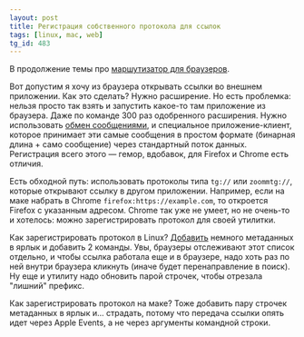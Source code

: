 ```yaml
---
layout: post
title: Региcтрация собственного протокола для ссылок
tags: [linux, mac, web]
tg_id: 483
---
```

В продолжение темы про [маршутизатор для браузеров](/2024/02/01/zig.html).

Вот допустим я хочу из браузера открывать ссылки во внешнем приложении. Как это сделать? Нужно расширение. Но есть проблемка: нельзя просто так взять и запустить какое-то там приложение из браузера. Даже по команде 300 раз одобренного расширения. Нужно использовать [обмен сообщениями](https://developer.mozilla.org/en-US/docs/Mozilla/Add-ons/WebExtensions/Native_messaging), и специальное приложение-клиент, которое принимает эти самые сообщения в простом формате (бинарная длина + само сообщение) через стандартный поток данных. Регистрация всего этого — гемор, вдобавок, для Firefox и Chrome есть отличия.  

Есть обходной путь: использовать протоколы типа `tg://` или `zoommtg://`, которые открывают ссылку в другом приложении. Например, если на маке набрать в Chrome `firefox:https://example.com`, то откроется Firefox с указанным адресом. Chrome так уже не умеет, но не очень-то и хотелось: можно зарегистрировать протокол для своей утилитки.

Как зарегистрировать протокол в Linux? [Добавить](https://github.com/ov7a/browserRouter/commit/c85139b49ca5aecdf8282062871ab65197226101) немного метаданных в ярлык и добавить 2 команды. Увы, браузеры отслеживают этот список отдельно, и чтобы ссылка работала еще и в браузере, надо хоть раз по ней внутри браузера кликнуть (иначе будет перенаправление в поиск). Ну еще и утилиту надо обновить парой строчек, чтобы отрезала "лишний" префикс.

Как зарегистрировать протокол на маке? Тоже добавить пару строчек метаданных в ярлык и... страдать, потому что передача ссылки опять идет через Apple Events, а не через аргументы командной строки.

